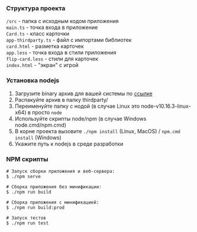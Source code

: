 ### Структура проекта
`/src` - папка с исходным кодом приложения  
`main.ts` - точка входа в приложение  
`Card.ts` - класс карточки    
`app-thirdparty.ts` - файл с импортами библиотек      
`card.html` - разметка карточек   
`app.less` - точка входа в стили приложения  
`flip-card.less` - стили для карточек    
`index.html` - "экран" с игрой   
 

### Установка nodejs

1. Загрузите binary архив для вашей системы по [ссылке](https://nodejs.org/en/download/)
1. Распакуйте архив в папку thirdparty/
1. Переименуйте папку с нодой (в случае Linux это node-v10.16.3-linux-x64) в просто `node`
1. Используйте скрипты node/npm (в случае Windows node.cmd/npm.cmd)
1. В корне проекта вызовите `./npm install` (Linux, MacOS) / `npm.cmd install` (Windows)
1. Укажите путь к nodejs в среде разработки


### NPM скрипты 

```
# Запуск сборки приложения и веб-сервера:
$ ./npm serve

# Сборка приложения без минификации: 
$ ./npm run build

# Сборка приложения с минификацией: 
$ ./npm run build:prod

# Запуск тестов
$ ./npm run test
```